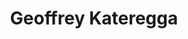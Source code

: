 ---
title: Geoffrey Kateregga
organization: Humanitarian OpenStreetMap Team
country: Uganda
talk: "Getting the Best Quality Data from the Start: Tasking Manager and Mapathons"
permalink: /speakers/#geoffrey-kateregga
image: https://www.hotosm.org/uploads/GeoffreyKateregga.jpg
---